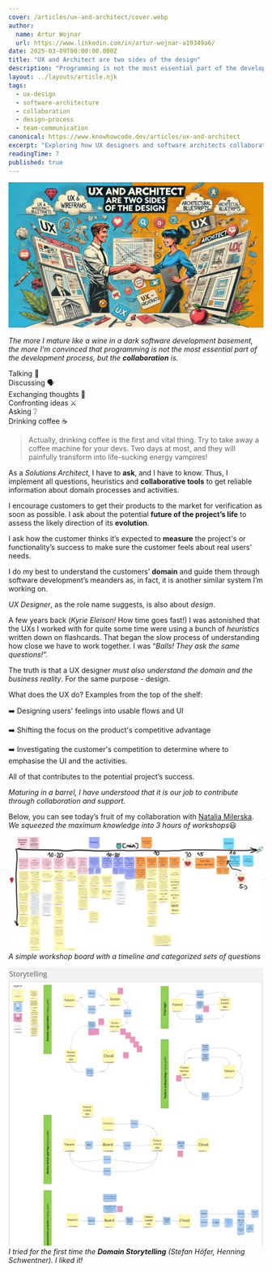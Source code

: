 ```yaml
---
cover: /articles/ux-and-architect/cover.webp
author:
  name: Artur Wojnar
  url: https://www.linkedin.com/in/artur-wojnar-a19349a6/
date: 2025-03-09T00:00:00.000Z
title: "UX and Architect are two sides of the design"
description: "Programming is not the most essential part of the development process, but the collaboration is."
layout: ../layouts/article.njk
tags:
  - ux-design
  - software-architecture
  - collaboration
  - design-process
  - team-communication
canonical: https://www.knowhowcode.dev/articles/ux-and-architect
excerpt: "Exploring how UX designers and software architects collaborate in the design process and why programming is just a side effect"
readingTime: 7
published: true
---
```


<img class="cover-image article-image" src="/public/articles/ux-and-architect/cover.webp" alt="" loading="eager" fetchpriority="high" />

_The more I mature like a wine in a dark software development basement, the more I’m convinced that programming is not the most essential part of the development process, but the **collaboration** is._

Talking 💬<br />
Discussing 🗣️<br />
Exchanging thoughts 🤝<br />
Confronting ideas ⚔️<br />
Asking ❔<br />
Drinking coffee ☕<br />

> Actually, drinking coffee is the first and vital thing. Try to take away a coffee machine for your devs. Two days at most, and they will painfully transform into life-sucking energy vampires!

As a _Solutions Architect_, I have to **ask**, and I have to know. Thus, I implement all questions, heuristics and **collaborative tools** to get reliable information about domain processes and activities.

I encourage customers to get their products to the market for verification as soon as possible. I ask about the potential **future of the project’s life** to assess the likely direction of its **evolution**.

I ask how the customer thinks it’s expected to **measure** the project's or functionality’s success to make sure the customer feels about real users’ needs.

I do my best to understand the customers’ **domain** and guide them through software development’s meanders as, in fact, it is another similar system I’m working on.

_UX Designer_, as the role name suggests, is also about *design*.

A few years back (_Kyrie Eleison!_ How time goes fast!) I was astonished that the UXs I worked with for quite some time were using a bunch of _heuristics_ written down on flashcards. That began the slow process of understanding how close we have to work together. I was “_Balls! They ask the same questions!_”.

The truth is that a UX designer _must also understand the domain and the business reality_. For the same purpose - design.

What does the UX do? Examples from the top of the shelf:

➡️ Designing users' feelings into usable flows and UI

➡️ Shifting the focus on the product's competitive advantage

➡️ Investigating the customer's competition to determine where to emphasise the UI and the activities.

All of that contributes to the potential project’s success.

*Maturing in a barrel, I have understood that it is our job to contribute through collaboration and support.*

Below, you can see today’s fruit of my collaboration with [Natalia Milerska](https://www.linkedin.com/in/natalia-milerska). _We squeezed the maximum knowledge into 3 hours of workshops_😃

<p>
  <img class="article-image" src="/public/articles/ux-and-architect/image1.webp" alt="" loading="eager" fetchpriority="high" />
  <em class="image-description">A simple workshop board with a timeline and categorized sets of questions</em>
</p>

<p>
  <img class="article-image" src="/public/articles/ux-and-architect/image2.webp" alt="" loading="eager" fetchpriority="high" />
  <em class="image-description">I tried for the first time the <b>Domain Storytelling</b> (Stefan Höfer, Henning Schwentner). I liked it!</em>
</p>